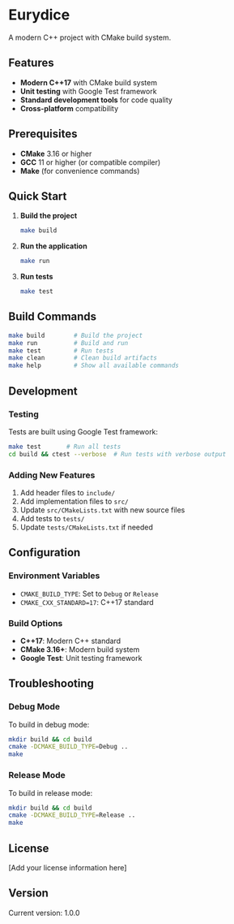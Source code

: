 # Eurydice

A modern C++ project with CMake build system.

## Features

- **Modern C++17** with CMake build system
- **Unit testing** with Google Test framework
- **Standard development tools** for code quality
- **Cross-platform** compatibility

## Prerequisites

- **CMake** 3.16 or higher
- **GCC** 11 or higher (or compatible compiler)
- **Make** (for convenience commands)

## Quick Start

1. **Build the project**
   ```bash
   make build
   ```

2. **Run the application**
   ```bash
   make run
   ```

3. **Run tests**
   ```bash
   make test
   ```

## Build Commands

```bash
make build        # Build the project
make run          # Build and run
make test         # Run tests
make clean        # Clean build artifacts
make help         # Show all available commands
```

## Development

### Testing

Tests are built using Google Test framework:

```bash
make test       # Run all tests
cd build && ctest --verbose  # Run tests with verbose output
```

### Adding New Features

1. Add header files to `include/`
2. Add implementation files to `src/`
3. Update `src/CMakeLists.txt` with new source files
4. Add tests to `tests/`
5. Update `tests/CMakeLists.txt` if needed

## Configuration

### Environment Variables

- `CMAKE_BUILD_TYPE`: Set to `Debug` or `Release`
- `CMAKE_CXX_STANDARD=17`: C++17 standard

### Build Options

- **C++17**: Modern C++ standard
- **CMake 3.16+**: Modern build system
- **Google Test**: Unit testing framework

## Troubleshooting

### Debug Mode

To build in debug mode:

```bash
mkdir build && cd build
cmake -DCMAKE_BUILD_TYPE=Debug ..
make
```

### Release Mode

To build in release mode:

```bash
mkdir build && cd build
cmake -DCMAKE_BUILD_TYPE=Release ..
make
```

## License

[Add your license information here]

## Version

Current version: 1.0.0

